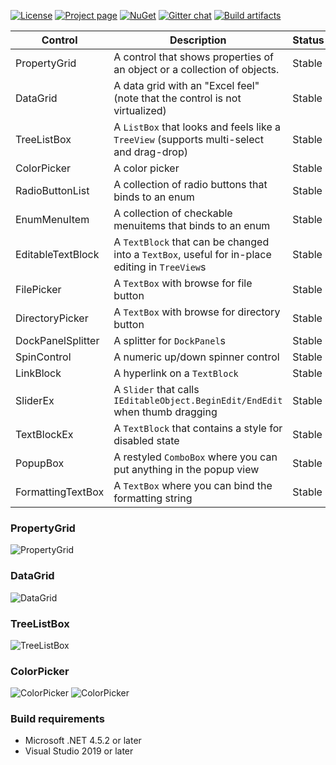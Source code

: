[![License](https://img.shields.io/github/license/objorke/propertytools.svg)](https://github.com/objorke/PropertyTools/blob/develop/LICENSE) 
[![Project page](https://img.shields.io/website-up-down-green-red/https/github.com/objorke/PropertyTools.svg?label=Project%20page)](https://github.com/objorke/PropertyTools) 
[![NuGet](https://img.shields.io/nuget/v/PropertyTools.Wpf.svg)](https://nuget.org/packages/PropertyTools.Wpf) 
[![Gitter chat](https://img.shields.io/gitter/room/objorke/propertytools.svg)](https://gitter.im/objorke/propertytools?utm_source=badge&utm_medium=badge&utm_campaign=pr-badge&utm_content=badge)
[![Build artifacts](https://img.shields.io/appveyor/ci/objorke/propertytools/master.svg)](https://ci.appveyor.com/project/objorke/propertytools) 

| Control           | Description                                                                              | Status |
|-------------------|------------------------------------------------------------------------------------------|--------|
| PropertyGrid      | A control that shows properties of an object or a collection of objects.                 | Stable |
| DataGrid          | A data grid with an "Excel feel" (note that the control is not virtualized)              | Stable |
| TreeListBox       | A `ListBox` that looks and feels like a `TreeView` (supports multi-select and drag-drop) | Stable |
| ColorPicker       | A color picker                                                                           | Stable |
| RadioButtonList   | A collection of radio buttons that binds to an enum                                      | Stable |
| EnumMenuItem      | A collection of checkable menuitems that binds to an enum                                | Stable |
| EditableTextBlock | A `TextBlock` that can be changed into a `TextBox`, useful for in-place editing in `TreeView`s | Stable |
| FilePicker        | A `TextBox` with browse for file button                                                  | Stable |
| DirectoryPicker   | A `TextBox` with browse for directory button                                             | Stable |
| DockPanelSplitter | A splitter for `DockPanel`s                                                              | Stable |
| SpinControl       | A numeric up/down spinner control                                                        | Stable |
| LinkBlock         | A hyperlink on a `TextBlock`                                                             | Stable |
| SliderEx          | A `Slider` that calls `IEditableObject.BeginEdit/EndEdit` when thumb dragging            | Stable |
| TextBlockEx       | A `TextBlock` that contains a style for disabled state                                   | Stable |
| PopupBox          | A restyled `ComboBox` where you can put anything in the popup view                       | Stable |
| FormattingTextBox | A `TextBox` where you can bind the formatting string                                     | Stable |

### PropertyGrid

![PropertyGrid](/Images/PropertyGrid.png)

### DataGrid

![DataGrid](/Images/DataGrid.png)

### TreeListBox

![TreeListBox](/Images/TreeListBox.png)

### ColorPicker

![ColorPicker](/Images/ColorPicker.png) ![ColorPicker](/Images/ColorPicker2.png)

### Build requirements

- Microsoft .NET 4.5.2 or later
- Visual Studio 2019 or later

